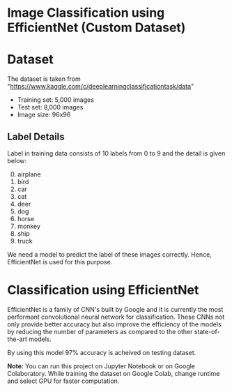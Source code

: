 # Image Classification using EfficientNet (Custom Dataset)

# Dataset
The dataset is taken from "https://www.kaggle.com/c/deeplearningclassificationtask/data"

- Training set: 5,000 images
- Test set: 8,000 images
- Image size: 96x96

## Label Details

Label in training data consists of 10 labels from 0 to 9 and the detail is given below:

0. airplane
1. bird
2. car
3. cat
4. deer
5. dog
6. horse
7. monkey
8. ship
9. truck

We need a model to predict the label of these images correctly. Hence, EfficientNet is used for this purpose. 

# Classification using EfficientNet
EfficientNet is a family of CNN's built by Google and it is currently the most performant convolutional neural network for classification. These CNNs not only provide better accuracy but also improve the efficiency of the models by reducing the number of parameters as compared to the other state-of-the-art models. 

By using this model 97% accuracy is acheived on testing dataset.

**Note:**
You can run this project on Jupyter Notebook or on Google Colaboratory. While training the dataset on Google Colab, change runtime and select GPU for faster computation.

